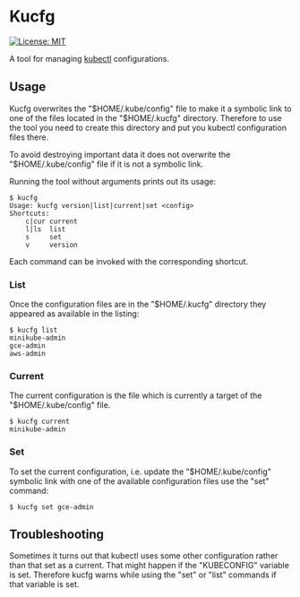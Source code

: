 # Kucfg

 [![License: MIT](https://img.shields.io/badge/License-MIT-yellow.svg)](https://opensource.org/licenses/MIT)

A tool for managing [kubectl](https://kubernetes.io/docs/reference/kubectl/overview/)
configurations.

## Usage

Kucfg overwrites the "$HOME/.kube/config" file to make it a symbolic link to one
of the files located in the "$HOME/.kucfg" directory. Therefore to use the tool
you need to create this directory and put you kubectl configuration files there.

To avoid destroying important data it does not overwrite the
"$HOME/.kube/config" file if it is not a symbolic link.

Running the tool without arguments prints out its usage:

```
$ kucfg
Usage: kucfg version|list|current|set <config>
Shortcuts:
    c|cur current
    l|ls  list
    s     set
    v     version
```

Each command can be invoked with the corresponding shortcut.

### List

Once the configuration files are in the "$HOME/.kucfg" directory they appeared
as available in the listing:

```
$ kucfg list
minikube-admin
gce-admin
aws-admin
```

### Current

The current configuration is the file which is currently a target of the
"$HOME/.kube/config" file.

```
$ kucfg current
minikube-admin
```

### Set

To set the current configuration, i.e. update the "$HOME/.kube/config" symbolic
link with one of the available configuration files use the "set" command:

```
$ kucfg set gce-admin
```

## Troubleshooting

Sometimes it turns out that kubectl uses some other configuration rather than
that set as a current. That might happen if the "KUBECONFIG" variable is set.
Therefore kucfg warns while using the "set" or "list" commands if that variable
is set.
